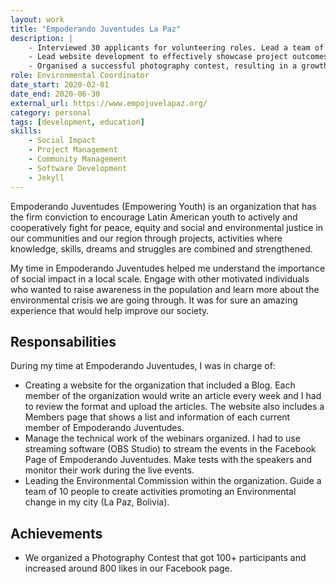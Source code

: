 ```yaml
---
layout: work
title: "Empoderando Juventudes La Paz"
description: |
    - Interviewed 30 applicants for volunteering roles. Lead a team of 8 volunteers.
    - Lead website development to effectively showcase project outcomes and 10 blogposts from team members.
    - Organised a successful photography contest, resulting in a growth of Facebook followers from 800 to 2000.
role: Environmental Coordinator
date_start: 2020-02-01
date_end: 2020-06-30
external_url: https://www.empojuvelapaz.org/
category: personal
tags: [development, education]
skills:
    - Social Impact
    - Project Management
    - Community Management
    - Software Development
    - Jekyll
---
```


Empoderando Juventudes (Empowering Youth) is an organization that has the firm conviction to encourage Latin American youth to actively and cooperatively fight for peace, equity and social and environmental justice in our communities and our region through projects, activities where knowledge, skills, dreams and struggles are combined and strengthened.

My time in Empoderando Juventudes helped me understand the importance of social impact in a local scale. Engage with other motivated individuals who wanted to raise awareness in the population and learn more about the environmental crisis we are going through. It was for sure an amazing experience that would help improve our society.

## Responsabilities
During my time at Empoderando Juventudes, I was in charge of:
- Creating a website for the organization that included a Blog. Each member of the organization would write an article every week and I had to review the format and upload the articles. The website also includes a Members page that shows a list and information of each current member of Empoderando Juventudes.
- Manage the technical work of the webinars organized. I had to use streaming software (OBS Studio) to stream the events in the Facebook Page of Empoderando Juventudes. Make tests with the speakers and monitor their work during the live events.
- Leading the Environmental Commission within the organization. Guide a team of 10 people to create activities promoting an Environmental change in my city (La Paz, Bolivia).

## Achievements
- We organized a Photography Contest that got 100+ participants and increased around 800 likes in our Facebook page.
